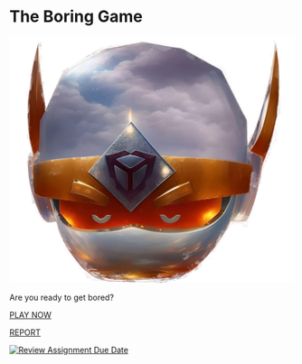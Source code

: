 # The Boring Game

![Logo](src/assets/img/logo.png)

Are you ready to get bored?

[PLAY NOW](https://sapienzainteractivegraphicscourse.github.io/final-project-theboringgame/)

[REPORT]()


[![Review Assignment Due Date](https://classroom.github.com/assets/deadline-readme-button-24ddc0f5d75046c5622901739e7c5dd533143b0c8e959d652212380cedb1ea36.svg)](https://classroom.github.com/a/9ItdZzWA)
